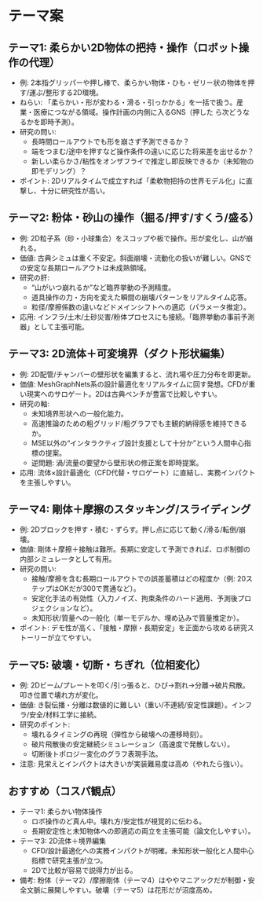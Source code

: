# テーマ案

## テーマ1: 柔らかい2D物体の把持・操作（ロボット操作の代理）
- 例: 2本指グリッパーや押し棒で、柔らかい物体・ひも・ゼリー状の物体を押す/運ぶ/整形する2D環境。
- ねらい: 「柔らかい・形が変わる・滑る・引っかかる」を一括で扱う。産業・医療につながる領域。操作計画の内側に入るGNS（押した ら次どうなるかを即時予測）。
- 研究の問い:
  - 長時間ロールアウトでも形を崩さず予測できるか？
  - 端をつまむ/途中を押すなど操作条件の違いに応じた将来差を出せるか？
  - 新しい柔らかさ/粘性をオンザフライで推定し即反映できるか（未知物の即モデリング）？
- ポイント: 2Dリアルタイムで成立すれば「柔軟物把持の世界モデル化」に直撃し、十分に研究性が高い。

## テーマ2: 粉体・砂山の操作（掘る/押す/すくう/盛る）
- 例: 2D粒子系（砂・小球集合）をスコップや板で操作。形が変化し、山が崩れる。
- 価値: 古典シミュは重く不安定。斜面崩壊・流動化の扱いが難しい。GNSでの安定な長期ロールアウトは未成熟領域。
- 研究の肝:
  - “山がいつ崩れるか”など臨界挙動の予測精度。
  - 道具操作の力・方向を変えた瞬間の崩壊パターンをリアルタイム応答。
  - 粒径/摩擦係数の違いなどドメインシフトへの適応（パラメータ推定）。
- 応用: インフラ/土木/土砂災害/粉体プロセスにも接続。「臨界挙動の事前予測器」として主張可能。

## テーマ3: 2D流体＋可変境界（ダクト形状編集）
- 例: 2D配管/チャンバーの壁形状を編集すると、流れ場や圧力分布を即更新。
- 価値: MeshGraphNets系の設計最適化をリアルタイムに回す発想。CFDが重い現実へのサロゲート。2Dは古典ベンチが豊富で比較しやすい。
- 研究の軸:
  - 未知境界形状への一般化能力。
  - 高速推論のための粗グリッド/粗グラフでも主観的納得感を維持できるか。
  - MSE以外の“インタラクティブ設計支援として十分か”という人間中心指標の提案。
  - 逆問題: 渦/流量の要望から壁形状の修正案を即時提案。
- 応用: 流体×設計最適化（CFD代替・サロゲート）に直結し、実務インパクトを主張しやすい。

## テーマ4: 剛体＋摩擦のスタッキング/スライディング
- 例: 2Dブロックを押す・積む・ずらす。押し点に応じて動く/滑る/転倒/崩壊。
- 価値: 剛体＋摩擦＋接触は難所。長期に安定して予測できれば、ロボ制御の内部シミュレータとして有用。
- 研究の問い:
  - 接触/摩擦を含む長期ロールアウトでの誤差蓄積はどの程度か（例: 20ステップはOKだが300で貫通など）。
  - 安定化手法の有効性（入力ノイズ、拘束条件のハード適用、予測後プロジェクションなど）。
  - 未知形状/質量への一般化（単一モデルか、埋め込みで質量推定か）。
- ポイント: デモ性が高く、「接触・摩擦・長期安定」を正面から攻める研究ストーリーが立てやすい。

## テーマ5: 破壊・切断・ちぎれ（位相変化）
- 例: 2Dビーム/プレートを叩く/引っ張ると、ひび→割れ→分離→破片飛散。叩き位置で壊れ方が変化。
- 価値: き裂伝播・分離は数値的に難しい（重い/不連続/安定性課題）。インフラ/安全/材料工学に接続。
- 研究のポイント:
  - 壊れるタイミングの再現（弾性から破壊への遷移時刻）。
  - 破片飛散後の安定継続シミュレーション（高速度で発散しない）。
  - 切断後トポロジー変化のグラフ表現手法。
- 注意: 見栄えとインパクトは大きいが実装難易度は高め（やれたら強い）。

## おすすめ（コスパ観点）
- テーマ1: 柔らかい物体操作
  - ロボ操作のど真ん中。壊れ方/安定性が視覚的に伝わる。
  - 長期安定性と未知物体への即適応の両立を主張可能（論文化しやすい）。
- テーマ3: 2D流体＋境界編集
  - CFD/設計最適化への実務インパクトが明確。未知形状一般化と人間中心指標で研究主張が立つ。
  - 2Dで比較が容易で説得力が出る。
- 備考: 粉体（テーマ2）/摩擦剛体（テーマ4）はややマニアックだが制御・安全文脈に展開しやすい。破壊（テーマ5）は花形だが沼度高め。
